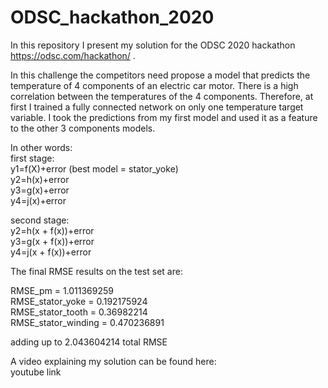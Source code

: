 # ODSC_hackathon_2020

In this repository I present my solution for the ODSC 2020 hackathon https://odsc.com/hackathon/ .

In this challenge the competitors need propose a model that predicts the temperature of 4 components of an electric car motor. 
There is a high correlation between the temperatures of the 4 components. 
Therefore, at first I trained a fully connected network on only one temperature target variable. 
I took the predictions from my first model and used it as a feature to the other 3 components models.

In other words:   
first stage:   
y1=f(X)+error (best model = stator_yoke)   
y2=h(x)+error   
y3=g(x)+error   
y4=j(x)+error   

second stage:   
y2=h(x + f(x))+error   
y3=g(x + f(x))+error   
y4=j(x + f(x))+error   


The final RMSE results on the test set are:   
 
 RMSE_pm = 1.011369259   
 RMSE_stator_yoke = 0.192175924   
 RMSE_stator_tooth = 0.36982214   
 RMSE_stator_winding = 0.470236891
   
 adding up to 2.043604214 total RMSE

A video explaining my solution can be found here:   
youtube link
